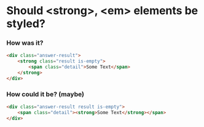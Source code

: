 # Should \<strong\>, \<em\> elements be styled?

### How was it?
```html
<div class="answer-result">
    <strong class="result is-empty">
        <span class="detail">Some Text</span>
    </strong>
</div>
```

### How could it be? (maybe)
```html
<div class="answer-result result is-empty">
	<span class="detail"><strong>Some Text</strong></span>
</div>
```